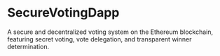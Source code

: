# SecureVotingDapp
A secure and decentralized voting system on the Ethereum blockchain, featuring secret voting, vote delegation, and transparent winner determination.
